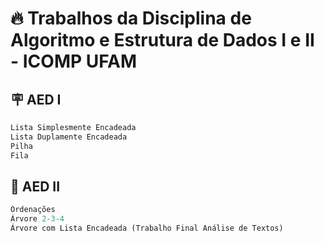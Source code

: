 
# 🔥 Trabalhos da Disciplina de Algoritmo e Estrutura de Dados I e II - ICOMP UFAM


## 🪧 AED I


```python
Lista Simplesmente Encadeada
Lista Duplamente Encadeada
Pilha
Fila
```

## 🎫 AED II


```python
Ordenações
Árvore 2-3-4
Árvore com Lista Encadeada (Trabalho Final Análise de Textos)
```
